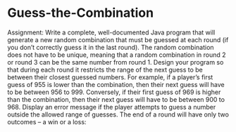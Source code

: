 # Guess-the-Combination
 Assignment: ​Write a complete, well-documented Java program that will generate a new random combination that must be guessed at each round (if you don’t correctly guess it in the last round). The random combination does not have to be unique, meaning that a random combination in round 2 or round 3 can be the same number from round 1. Design your program so that during each round it restricts the range of the next guess to be between their closest guessed numbers. For example, if a player’s first guess of 955 is lower than the combination, then their next guess will have to be between 956 to 999. Conversely, if their first guess of 969 is higher than the combination, then their next guess will have to be between 900 to 968. Display an error message if the player attempts to guess a number outside the allowed range of guesses. The end of a round will have only two outcomes – a win or a loss:
